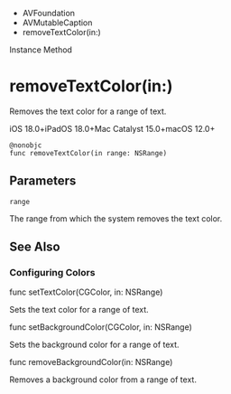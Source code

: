 

- AVFoundation
- AVMutableCaption
-  removeTextColor(in:) 

Instance Method

# removeTextColor(in:)

Removes the text color for a range of text.

iOS 18.0+iPadOS 18.0+Mac Catalyst 15.0+macOS 12.0+

``` source
@nonobjc
func removeTextColor(in range: NSRange)
```

## Parameters 

`range`  

The range from which the system removes the text color.

## See Also

### Configuring Colors

func setTextColor(CGColor, in: NSRange)

Sets the text color for a range of text.

func setBackgroundColor(CGColor, in: NSRange)

Sets the background color for a range of text.

func removeBackgroundColor(in: NSRange)

Removes a background color from a range of text.

